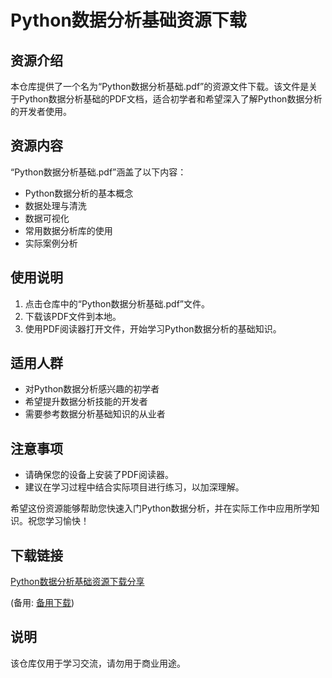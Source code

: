 # Python数据分析基础资源下载

## 资源介绍

本仓库提供了一个名为“Python数据分析基础.pdf”的资源文件下载。该文件是关于Python数据分析基础的PDF文档，适合初学者和希望深入了解Python数据分析的开发者使用。

## 资源内容

“Python数据分析基础.pdf”涵盖了以下内容：

- Python数据分析的基本概念
- 数据处理与清洗
- 数据可视化
- 常用数据分析库的使用
- 实际案例分析

## 使用说明

1. 点击仓库中的“Python数据分析基础.pdf”文件。
2. 下载该PDF文件到本地。
3. 使用PDF阅读器打开文件，开始学习Python数据分析的基础知识。

## 适用人群

- 对Python数据分析感兴趣的初学者
- 希望提升数据分析技能的开发者
- 需要参考数据分析基础知识的从业者

## 注意事项

- 请确保您的设备上安装了PDF阅读器。
- 建议在学习过程中结合实际项目进行练习，以加深理解。

希望这份资源能够帮助您快速入门Python数据分析，并在实际工作中应用所学知识。祝您学习愉快！

## 下载链接
[Python数据分析基础资源下载分享](https://pan.quark.cn/s/a10124eed747) 

(备用: [备用下载](https://pan.baidu.com/s/1yA8T9_tw25P0lHeJxQK6_A?pwd=1234))

## 说明

该仓库仅用于学习交流，请勿用于商业用途。
